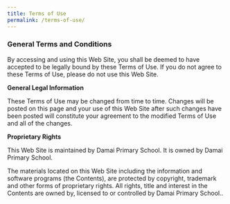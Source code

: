 ```yaml
---
title: Terms of Use
permalink: /terms-of-use/
---
```

### **General Terms and Conditions**

By accessing and using this Web Site, you shall be deemed to have accepted to be legally bound by these Terms of Use. If you do not agree to these Terms of Use, please do not use this Web Site.

**General Legal Information**

These Terms of Use may be changed from time to time. Changes will be posted on this page and your use of this Web Site after such changes have been posted will constitute your agreement to the modified Terms of Use and all of the changes.

**Proprietary Rights**

This Web Site is maintained by Damai Primary School. It is owned by Damai Primary School.

The materials located on this Web Site including the information and software programs (the Contents), are protected by copyright, trademark and other forms of proprietary rights. All rights, title and interest in the Contents are owned by, licensed to or controlled by Damai Primary School..